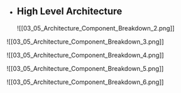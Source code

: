 - ## High Level Architecture
	![[03_05_Architecture_Component_Breakdown_2.png]]

![[03_05_Architecture_Component_Breakdown_3.png]]

![[03_05_Architecture_Component_Breakdown_4.png]]

![[03_05_Architecture_Component_Breakdown_5.png]]

![[03_05_Architecture_Component_Breakdown_6.png]]